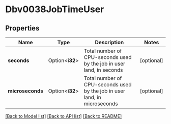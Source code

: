 # Dbv0038JobTimeUser

## Properties

Name | Type | Description | Notes
------------ | ------------- | ------------- | -------------
**seconds** | Option<**i32**> | Total number of CPU-seconds used by the job in user land, in seconds | [optional]
**microseconds** | Option<**i32**> | Total number of CPU-seconds used by the job in user land, in microseconds | [optional]

[[Back to Model list]](../README.md#documentation-for-models) [[Back to API list]](../README.md#documentation-for-api-endpoints) [[Back to README]](../README.md)


